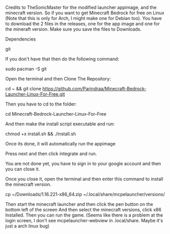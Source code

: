Credits to TheSonicMaster for the modified launcher appimage, and the minecraft version.
So if you want to get Minecraft Bedrock for free on Linux (Note that this is only for Arch, I might make one for Debian too). You have to download the 2 files in the releases, one for the app image and one for the mineraft version.
 Make sure you save the files to Downloads.

Dependencies

git

If you don't have that then do the following command:

sudo pacman -S git

Open the terminal and then Clone The Repository:

cd ~ && git clone https://github.com/Parindraa/Minecraft-Bedrock-Launcher-Linux-For-Free.git

Then you have to cd to the folder:

cd Minecraft-Bedrock-Launcher-Linux-For-Free 

And then make the install script executable and run:

chmod +x install.sh && ./install.sh

Once its done, it will automatically run the appimage 

Press next and then click integrate and run.

You are not done yet, you have to sign in to your google account and then you can close it.

Once you close it, open the terminal and then enter this command to install the minecraft version.

cp ~/Downloads/1.16.221-x86_64.zip ~/.local/share/mcpelauncher/versions/

Then start the minecraft launcher and then click the pen button on the bottom left of the screen
And then select the minecraft versions, click x86 Installed. Then you can run the game.
(Seems like there is a problem at the login screen, I don't see mcpelauncher-webview in .local/share. Maybe it's just a arch linux bug)
